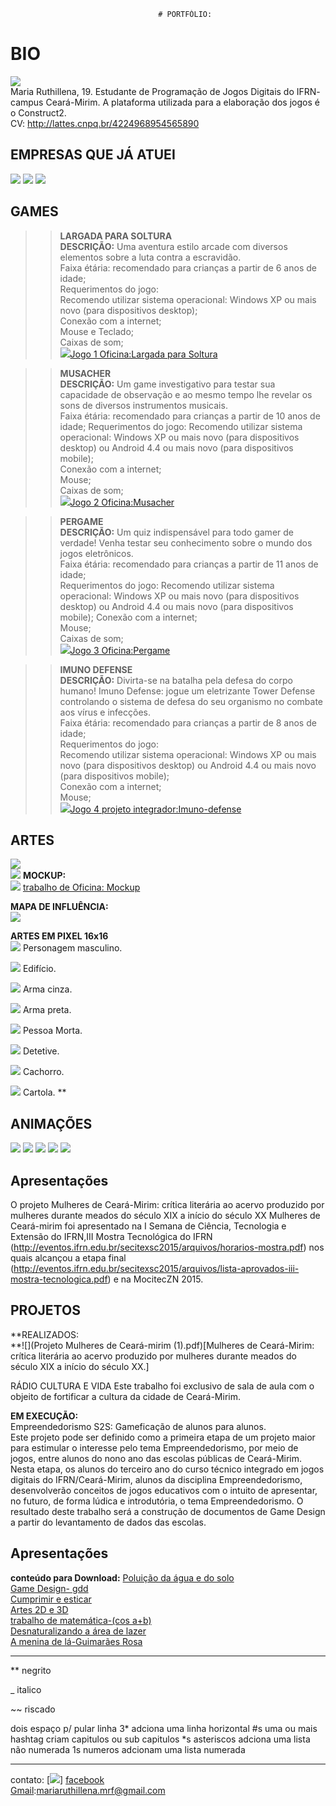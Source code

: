 
                                     # PORTFÓLIO:

# BIO
![](per.jpg)  
Maria Ruthillena, 19. Estudante de Programação de Jogos Digitais do IFRN- campus Ceará-Mirim. A plataforma utilizada para a elaboração dos jogos é o Construct2.    
CV: http://lattes.cnpq.br/4224968954565890   

## EMPRESAS QUE JÁ ATUEI
![](EMPRESA2.jpg)
![](Elice.png)
![](alfajoft.png)
## GAMES
>>**LARGADA PARA SOLTURA  
DESCRIÇÃO:** Uma aventura estilo arcade com diversos elementos sobre a luta contra a escravidão.  
>Faixa étária: recomendado para crianças a partir de 6 anos de idade;    
>Requerimentos do jogo:  
  >>Recomendo utilizar sistema operacional: Windows XP ou mais novo (para dispositivos desktop);  
  >>Conexão com a internet;  
  >>Mouse e Teclado;  
  >>Caixas de som;  
![](largada.jpg)[Jogo 1 Oficina:Largada para Soltura](https://ruthimaria01.github.io/largada/)  

>>**MUSACHER  
DESCRIÇÃO:** Um game investigativo para testar sua capacidade de observação e ao mesmo tempo lhe revelar os sons de diversos instrumentos musicais.  
>Faixa étária: recomendado para crianças a partir de 10 anos de idade; 
>Requerimentos do jogo:
  >>Recomendo utilizar sistema operacional: Windows XP ou mais novo (para dispositivos desktop) ou Android 4.4 ou mais novo (para dispositivos mobile);  
  >>Conexão com a internet;  
  >>Mouse;  
  >>Caixas de som;  
![](musacher.jpg)[Jogo 2 Oficina:Musacher](https://ruthimaria01.github.io/musacher/)  

>>**PERGAME  
DESCRIÇÃO:** Um quiz indispensável para todo gamer de verdade! Venha testar seu conhecimento sobre o mundo dos jogos eletrônicos.  
>Faixa étária: recomendado para crianças a partir de 11 anos de idade;  
>Requerimentos do jogo:
  >>Recomendo utilizar sistema operacional: Windows XP ou mais novo (para dispositivos desktop) ou Android 4.4 ou mais novo (para dispositivos mobile);
  >>Conexão com a internet;  
  >>Mouse;  
  >>Caixas de som;  
![](pergamepot.jpg)[Jogo 3 Oficina:Pergame](https://eliciaa.github.io/Pergame/)  

>>**IMUNO DEFENSE  
DESCRIÇÃO:** Divirta-se na batalha pela defesa do corpo humano! Imuno Defense: jogue um eletrizante Tower Defense controlando o sistema de defesa do seu organismo no combate aos vírus e infecções.   
>Faixa étária: recomendado para crianças a partir de 8 anos de idade;  
>Requerimentos do jogo:  
  >>Recomendo utilizar sistema operacional: Windows XP ou mais novo (para dispositivos desktop) ou Android 4.4 ou mais novo (para dispositivos mobile);  
  >>Conexão com a internet;  
  >>Mouse;    
![](imuno.png)[Jogo 4 projeto integrador:Imuno-defense](https://eliciaa.github.io/imuno/)  

## ARTES    
![](rosa.png)  
![](av.png) 
**MOCKUP:**  
![](moc.png)  [trabalho de Oficina: Mockup](https://eliciaa.github.io/mockup/)  

**MAPA DE INFLUÊNCIA:**  
![](1.png)

**ARTES EM PIXEL 16x16**  
![](malandro.png) Personagem masculino.  
  
![](pred.png) Edifício.
  
![](ar.png) Arma cinza.  
  
![](arm.png) Arma preta.  
  
![](mort.png) Pessoa Morta. 
  
![](dete.png) Detetive.    
  
![](AU.png) Cachorro.  

![](car.png) Cartola.
**  
## ANIMAÇÕES 
![](a2.gif) 
![](a3.gif) 
![](a5.gif) 
![](a6.gif) 
![](ag.gif) 
## Apresentações
  O projeto Mulheres de Ceará-Mirim: crítica literária ao acervo produzido por mulheres durante meados do século XIX a início do século XX Mulheres de Ceará-mirim foi apresentado na I Semana de Ciência, Tecnologia e Extensão do IFRN,III Mostra Tecnológica do IFRN (http://eventos.ifrn.edu.br/secitexsc2015/arquivos/horarios-mostra.pdf) nos quais alcançou a etapa final (http://eventos.ifrn.edu.br/secitexsc2015/arquivos/lista-aprovados-iii-mostra-tecnologica.pdf) e na MocitecZN 2015.

## PROJETOS  
**REALIZADOS:  
**![](Projeto Mulheres de Ceará-mirim (1).pdf)[Mulheres de Ceará-Mirim: crítica literária ao acervo produzido por mulheres durante meados
do século XIX a início do século XX.]  

RÁDIO CULTURA E VIDA
 Este trabalho foi exclusivo de sala de aula com o objeito de fortificar a cultura da cidade de Ceará-Mirim.  
 
**EM EXECUÇÃO:**  
Empreendedorismo S2S: Gameficação de alunos para alunos.  	
 Este projeto pode ser definido como a primeira etapa de um projeto maior para estimular o interesse pelo tema Empreendedorismo, por meio de jogos, entre alunos do nono ano das escolas públicas de Ceará-Mirim. Nesta etapa, os alunos do terceiro ano do curso técnico integrado em jogos digitais do IFRN/Ceará-Mirim, alunos da disciplina Empreendedorismo, desenvolverão conceitos de jogos educativos com o intuito de apresentar, no futuro, de forma lúdica e introdutória, o tema Empreendedorismo. O resultado deste trabalho será a construção de documentos de Game Design a partir do levantamento de dados das escolas.
  
## Apresentações  
**conteúdo para Download:**
[Poluição da água e do solo](t2.pdf)   
[Game Design- gdd](gdd.pdf)  
[Cumprimir e esticar](es.pdf)  
[Artes 2D e 3D](es1.pdf)  
[trabalho de matemática-(cos a+b)](s2.pdf)   
[Desnaturalizando a área de lazer](la.pdf)  
[A menina de lá-Guimarães Rosa](menina.pdf)  



* * *

** negrito

_ italico

~~ riscado  

   dois espaço p/ pular linha
 3* adciona uma linha horizontal
 #s uma ou mais hashtag criam capitulos ou sub capitulos
 *s asteriscos adciona uma lista não numerada
 1s numeros adcionam uma lista numerada
 
 * * *
contato:
[![](face.png)] [facebook](https://web.facebook.com/maria.ruthillena)   
[Gmail](mariaruthillena.mrf@gmail.com):mariaruthillena.mrf@gmail.com

